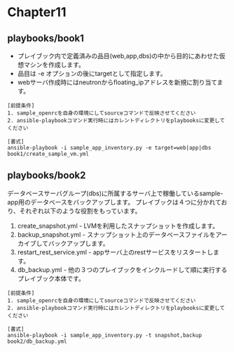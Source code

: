 # Chapter11
## playbooks/book1
- プレイブック内で定義済みの品目(web,app,dbs)の中から目的にあわせた仮想マシンを作成します。
- 品目は -e オプションの後にtargetとして指定します。
- webサーバ作成時にはneutronからfloating_ipアドレスを新規に割り当てます。

```
[前提条件]
1. sample_openrcを自身の環境にしてsourceコマンドで反映させてください
2. ansible-playbookコマンド実行時にはカレントディレクトリをplaybooksに変更してください

[書式]
ansible-playbook -i sample_app_inventory.py -e target=web|app|dbs book1/create_sample_vm.yml
```

## playbooks/book2
データベースサーバグループ(dbs)に所属するサーバ上で稼働しているsample-app用のデータベースをバックアップします。
プレイブックは４つに分かれており、それぞれ以下のような役割をもっています。
1. create_snapshot.yml - LVMを利用したスナップショットを作成します。 
1. backup_snapshot.yml - スナップショット上のデータベースファイルをアーカイブしてバックアップします。
1. restart_rest_service.yml - appサーバ上のrestサービスをリスタートします。
1. db_backup.yml - 他の３つのプレイブックをインクルードして順に実行するプレイブック本体です。

```
[前提条件]
1. sample_openrcを自身の環境にしてsourceコマンドで反映させてください
2. ansible-playbookコマンド実行時にはカレントディレクトリをplaybooksに変更してください

[書式]
ansible-playbook -i sample_app_inventory.py -t snapshot,backup book2/db_backup.yml
```
